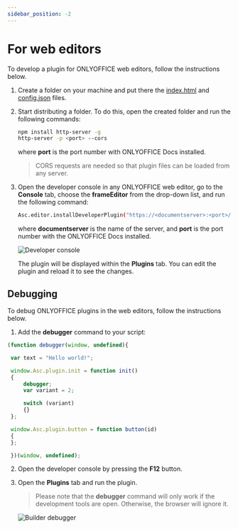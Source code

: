 ```yaml
---
sidebar_position: -2
---
```


# For web editors

To develop a plugin for ONLYOFFICE web editors, follow the instructions below.

1. Create a folder on your machine and put there the [index.html](../../structure/entry-point.md) and [config.json](../../structure/manifest/manifest.md) files.

2. Start distributing a folder. To do this, open the created folder and run the following commands:

   ``` sh
   npm install http-server -g
   http-server -p <port> --cors
   ```

   where **port** is the port number with ONLYOFFICE Docs installed.

   > CORS requests are needed so that plugin files can be loaded from any server.

3. Open the developer console in any ONLYOFFICE web editor, go to the **Console** tab, choose the **frameEditor** from the drop-down list, and run the following command:

   ``` sh
   Asc.editor.installDeveloperPlugin("https://<documentserver>:<port>/config.json");
   ```

   where **documentserver** is the name of the server, and **port** is the port number with the ONLYOFFICE Docs installed.

   ![Developer console](/assets/images/plugins/developer-console.png)

   The plugin will be displayed within the **Plugins** tab. You can edit the plugin and reload it to see the changes.

## Debugging

To debug ONLYOFFICE plugins in the web editors, follow the instructions below.

1. Add the **debugger** command to your script:

<!-- This code snippet is shown in the screenshot. -->

<!-- eslint-skip -->

   ``` ts
   (function debugger(window, undefined){

    var text = "Hello world!";

    window.Asc.plugin.init = function init()
    {
        debugger;
        var variant = 2;

        switch (variant)
        {}
    };

    window.Asc.plugin.button = function button(id)
    {
    };

    })(window, undefined);
   ```

2. Open the developer console by pressing the **F12** button.

3. Open the **Plugins** tab and run the plugin.

   > Please note that the **debugger** command will only work if the development tools are open. Otherwise, the browser will ignore it.
   
   ![Builder debugger](/assets/images/plugins/plugin-debugging.png)

